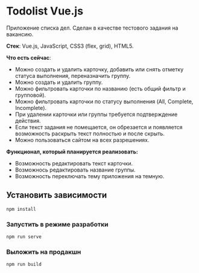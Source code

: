 # Todolist Vue.js

Приложение списка дел. Сделан в качестве тестового задания на вакансию.

**Стек**: Vue.js, JavaScript, CSS3 (flex, grid), HTML5.

**Что есть сейчас**:
- Можно создать и удалить карточку, добавить или снять отметку статуса выполнения, переназначить группу.
- Можно создать и удалить группу. 
- Можно фильтровать карточки по названию (есть общий фильтр и групповой).
- Можно фильтровать карточки по статусу выполнения (All, Complete, Incomplete).
- При удалении карточки или группы требуется подтверждение действия.
- Если текст задания не помещается, он обрезается и появляется возможность раскрыть текст полностью и после скрыть.
- Можно пользоваться сайтом на всех разрешениях. 

**Функционал, который планируется реализовать:**
- Возможность редактировать текст карточки.
- Возможнось редактировать название группы.
- Возможность переключать тему приложения на темную.

## Установить зависимости
```
npm install
```

### Запустить в режиме разработки
```
npm run serve
```

### Выложить на продакшн
```
npm run build
```
